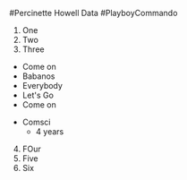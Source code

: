 #Percinette Howell Data
#PlayboyCommando

1. One
2. Two
3. Three

* Come on
* Babanos
* Everybody
* Let's Go
* Come on

- Comsci
  - 4 years
  
4. FOur
5. Five
6. Six